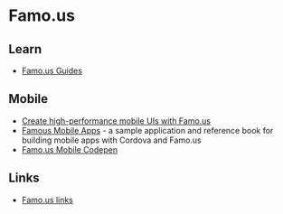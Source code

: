 # Famo.us

## Learn 

* [Famo.us Guides](https://famo.us/guides/)

## Mobile

* [Create high-performance mobile UIs with Famo.us](http://www.ibm.com/developerworks/library/wa-famous/)
* [Famous Mobile Apps](http://www.famousmobileapps.com/) - a sample application and reference book for building mobile apps with Cordova and Famo.us
* [Famo.us Mobile Codepen](http://codepen.io/befamous/pen/pFsqb/)

## Links

* [Famo.us links](https://hackpad.com/Famo.us-links-kPsHMaDFboE#:h=Official-Links:)
